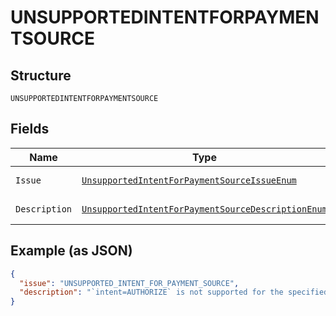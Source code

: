 
# UNSUPPORTEDINTENTFORPAYMENTSOURCE

## Structure

`UNSUPPORTEDINTENTFORPAYMENTSOURCE`

## Fields

| Name | Type | Tags | Description | Getter | Setter |
|  --- | --- | --- | --- | --- | --- |
| `Issue` | [`UnsupportedIntentForPaymentSourceIssueEnum`](../../doc/models/unsupported-intent-for-payment-source-issue-enum.md) | Optional | - | UnsupportedIntentForPaymentSourceIssueEnum getIssue() | setIssue(UnsupportedIntentForPaymentSourceIssueEnum issue) |
| `Description` | [`UnsupportedIntentForPaymentSourceDescriptionEnum`](../../doc/models/unsupported-intent-for-payment-source-description-enum.md) | Optional | - | UnsupportedIntentForPaymentSourceDescriptionEnum getDescription() | setDescription(UnsupportedIntentForPaymentSourceDescriptionEnum description) |

## Example (as JSON)

```json
{
  "issue": "UNSUPPORTED_INTENT_FOR_PAYMENT_SOURCE",
  "description": "`intent=AUTHORIZE` is not supported for the specified payment_source. Only `intent=CAPTURE` is supported."
}
```

